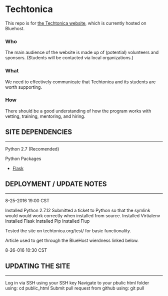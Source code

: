 # Techtonica
This repo is for [the Techtonica website](http://techtonica.org), which is currently hosted on Bluehost.

### Who
The main audience of the website is made up of (potential) volunteers and sponsors. (Students will be contacted via local organizations.)

### What
We need to effectively communicate that Techtonica and its students are worth supporting.

### How
There should be a good understanding of how the program works with vetting, training, mentoring, and hiring.

## SITE DEPENDENCIES
----------------------

Python 2.7 (Recomended)

Python Packages
*  [Flask](http://flask.pocoo.org/docs/ "Flask Documentation")

## DEPLOYMENT / UPDATE NOTES
-----------------------------

8-25-2016 19:00 CST

Installed Python 2.7.12
Submitted a ticket to Python so that the symlink would would work correctly when installed from source.
Installed Virtialenv
Installed Flask
Installed Pip
Installed Flup

Tested the site on techtonica.org/test/ for basic functionality.

Article used to get through the BlueHost wierdness linked below.
[](http://willhaley.com/blog/flask-on-bluehost/)

8-26-016 10:30 CST

## UPDATING THE SITE
------------------------

Log in via SSH using your SSH key
Navigate to your pbulic html folder using: cd public_html
Submit pull request from github  using: git pull
